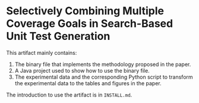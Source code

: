 # Selectively Combining Multiple Coverage Goals in Search-Based Unit Test Generation

This artifact mainly contains:
1. The binary file that implements the methodology proposed in the paper.
2. A Java project used to show how to use the binary file.
3. The experimental data and the corresponding Python script to transform the experimental data to the tables and figures in the paper.

The introduction to use the artifact is in `INSTALL.md`.
